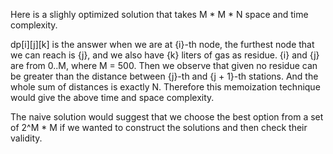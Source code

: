 Here is a slighly optimized solution that takes M * M * N space and time
complexity.

dp[i][j][k] is the answer when we are at {i}-th node, the furthest node
that we can reach is {j}, and we also have {k} liters of gas as residue.
{i} and {j} are from 0..M, where M = 500. Then we observe that given no
residue can be greater than the distance between {j}-th and {j + 1}-th
stations. And the whole sum of distances is exactly N. Therefore this
memoization technique would give the above time and space complexity.

The naive solution would suggest that we choose the best option from
a set of 2^M * M if we wanted to construct the solutions and then check
their validity.
